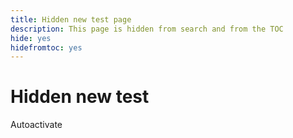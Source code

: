 ```yaml
---
title: Hidden new test page
description: This page is hidden from search and from the TOC
hide: yes
hidefromtoc: yes
---
```

# Hidden new test

Autoactivate
